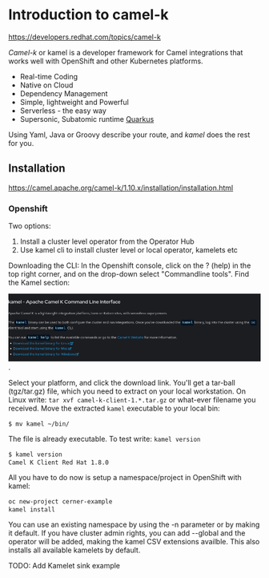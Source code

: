 # Introduction to camel-k

https://developers.redhat.com/topics/camel-k

*Camel-k* or kamel is a developer framework for Camel integrations that works well with OpenShift and other Kubernetes platforms. 

* Real-time Coding
* Native on Cloud
* Dependency Management
* Simple, lightweight and Powerful
* Serverless - the easy way
* Supersonic, Subatomic runtime [Quarkus](https://developers.redhat.com/products/quarkus/overview)

Using Yaml, Java or Groovy describe your route, and *kamel* does the rest for you. 

## Installation

https://camel.apache.org/camel-k/1.10.x/installation/installation.html

### Openshift

Two options:

1. Install a cluster level operator from the Operator Hub
2. Use kamel cli to install cluster level or local operator, kamelets etc

Downloading the CLI:
In the Openshift console, click on the ? (help) in the top right corner, and on the drop-down select "Commandline tools".  Find the Kamel section:

![Command line download links for kamel](images/cli-download.png).

Select your platform, and click the download link. You'll get a tar-ball (tgz/tar.gz) file, which you need to extract on your local workstation. On Linux write: `tar xvf camel-k-client-1.*.tar.gz` or what-ever filename you received. Move the extracted `kamel` executable to your local bin:

```
$ mv kamel ~/bin/
```
The file is already executable. To test write: `kamel version`

```
$ kamel version
Camel K Client Red Hat 1.8.0
```

All you have to do now is setup a namespace/project in OpenShift with kamel:

```
oc new-project cerner-example
kamel install
```

You can use an existing namespace by using the -n parameter or by making it default. If you have cluster admin rights, you can add --global and the operator will be added, making the kamel CSV extensions availble. This also installs all available kamelets by default. 

TODO: Add Kamelet sink example